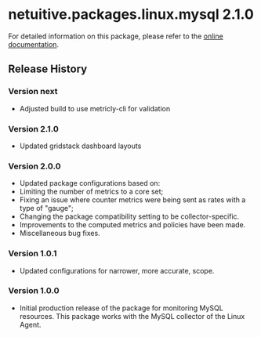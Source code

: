 # netuitive.packages.linux.mysql 2.1.0

For detailed information on this package, please refer to the [online documentation](https://help.netuitive.com/Content/Integrations/my_sql.htm).

## Release History

### Version next

* Adjusted build to use metricly-cli for validation

### Version 2.1.0

* Updated gridstack dashboard layouts

### Version 2.0.0

* Updated package configurations based on: 
 * Limiting the number of metrics to a core set;
 * Fixing an issue where counter metrics were being sent as rates with a type of "gauge";
 * Changing the package compatibility setting to be collector-specific. 
* Improvements to the computed metrics and policies have been made.
* Miscellaneous bug fixes.

### Version 1.0.1

* Updated configurations for narrower, more accurate, scope.

### Version 1.0.0

* Initial production release of the package for monitoring MySQL resources.  This package works with the MySQL collector of the Linux Agent.

